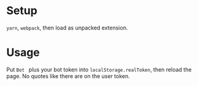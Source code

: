 # Setup
`yarn`, `webpack`, then load as unpacked extension.
# Usage
Put `Bot ` plus your bot token into `localStorage.realToken`, then reload the page. No quotes like there are on the user token.
